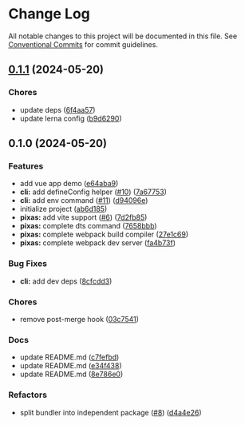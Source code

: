 # Change Log

All notable changes to this project will be documented in this file.
See [Conventional Commits](https://conventionalcommits.org) for commit guidelines.

## [0.1.1](https://github.com/kagawagao/pixas/compare/v0.1.0...v0.1.1) (2024-05-20)

### Chores

- update deps ([6f4aa57](https://github.com/kagawagao/pixas/commit/6f4aa57d0dc1d26a324b78e66c13a62560b1b600))
- update lerna config ([b9d6290](https://github.com/kagawagao/pixas/commit/b9d629011e993a6e5ad943625b859973812a5b44))

## 0.1.0 (2024-05-20)

### Features

- add vue app demo ([e64aba9](https://github.com/kagawagao/pixas/commit/e64aba95667d249fbf36841f4f304047f136cad2))
- **cli:** add defineConfig helper ([#10](https://github.com/kagawagao/pixas/issues/10)) ([7a67753](https://github.com/kagawagao/pixas/commit/7a67753e4a754dd2f83b4e6b4db13f9836786e9b))
- **cli:** add env command ([#11](https://github.com/kagawagao/pixas/issues/11)) ([d94096e](https://github.com/kagawagao/pixas/commit/d94096eacef06699890cb78301d9c6abc3e2fe61))
- initialize project ([ab6d185](https://github.com/kagawagao/pixas/commit/ab6d1855815a0c53fd72b3a844dadd39bae5a002))
- **pixas:** add vite support ([#6](https://github.com/kagawagao/pixas/issues/6)) ([7d2fb85](https://github.com/kagawagao/pixas/commit/7d2fb85fd9d373fb633bbb8d2d7a68a1f6fb7978))
- **pixas:** complete dts command ([7658bbb](https://github.com/kagawagao/pixas/commit/7658bbbe6778fdb52be34577b4f91c8a9a5397d3))
- **pixas:** complete webpack build compiler ([27e1c69](https://github.com/kagawagao/pixas/commit/27e1c694b72c0f1886b9358613d3d403bb70b9c1))
- **pixas:** complete webpack dev server ([fa4b73f](https://github.com/kagawagao/pixas/commit/fa4b73ff462fe22f091ce587bc29476a9673cb45))

### Bug Fixes

- **cli:** add dev deps ([8cfcdd3](https://github.com/kagawagao/pixas/commit/8cfcdd3c0401a665ad484fb0d6ff122ebc73ffa8))

### Chores

- remove post-merge hook ([03c7541](https://github.com/kagawagao/pixas/commit/03c75419ef2454f022ded56e1eba8b34b70c3759))

### Docs

- update README.md ([c7fefbd](https://github.com/kagawagao/pixas/commit/c7fefbdf7292a6e9b28a7ff5ce1d806212c0e029))
- update README.md ([e34f438](https://github.com/kagawagao/pixas/commit/e34f438e047eba102f7253de8cda8aa45fa79264))
- update README.md ([8e786e0](https://github.com/kagawagao/pixas/commit/8e786e0092dcc99cc18abb9a1b1471c4d2268512))

### Refactors

- split bundler into independent package ([#8](https://github.com/kagawagao/pixas/issues/8)) ([d4a4e26](https://github.com/kagawagao/pixas/commit/d4a4e267d0dc96799df3d4ff90871ae52d5d3fc6))
